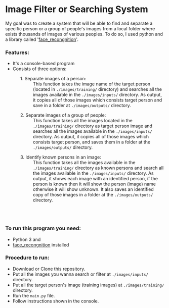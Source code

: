# Image Filter or Searching System

My goal was to create a system that will be able to find and separate a specific person or a group of people's images from a local folder where exists thousands of images of various peoples.
To do so, I used python and a library called '[face_recongnition](https://pypi.org/project/face-recognition/)'.


### Features:  
<ul>
  <li> It's a console-based program </li>
  <li> Consists of three options: </li>
  <ol>
    <dl>
        <dt>1. Separate images of a person:</dt>
        <dd>This function takes the image name of the target person (located in <code>./images/training/</code> directory) and searches all the images available in the <code>./images/inputs/</code> directory. As output, it copies all of those images which consists target person and save in a folder at <code>./images/outputs/</code> directory.</dd>
    </dl>
  </ol>
  <ol>
      <dl>
        <dt>2. Separate images of a group of people:</dt>
        <dd>This function takes all the images located in the <code>./images/training/</code> directory as target person image and searches all the images available in the <code>./images/inputs/</code> directory. As output, it copies all of those images which consists target person, and saves them in a folder at the <code>./images/outputs/</code> directory.</dd>
      </dl>
  </ol>
  <ol>
    <dl>
      <dt>3. Identify known persons in an image:</dt>
      <dd>This function takes all the images available in the <code>./images/training/</code> directory as known persons and search all the images available in the <code>./images/inputs/</code> directory. As output, it shows each image with an identified person, if the person is known then it will show the person (image) name otherwise it will show unknown. It also saves an identified copy of those images in a folder at the <code>./images/outputs/</code> directory.</dd>
    </dl>
  </ol>    
</ul>

<br><br>


### To run this program you need:  
  - Python 3  and  
  - [face_recongnition](https://pypi.org/project/face-recognition/) installed  


### Procedure to run:
  - Download or Clone this repository.  
  - Put all the images you wanna search or filter at <code>./images/inputs/</code> directory.  
  - Put all the target person's image (training images) at <code>./images/training/</code> directory.
  - Run the `main.py` file.
  - Follow instructions shown in the console.

